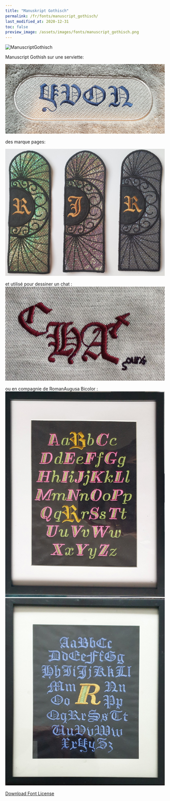 ```yaml
---
title: "Manuskript Gothisch"
permalink: /fr/fonts/manuscript_gothisch/
last_modified_at: 2020-12-31
toc: false
preview_image: /assets/images/fonts/manuscript_gothisch.png
---
```

![ManuscriptGothisch](/assets/images/fonts/manuscript_gothisch.png)

Manuscript Gothish  sur une serviette:

![ManuscriptGothisch2](/assets/images/fonts/manuscript_gothisch2.jpg)

des marque pages:

![ManuscriptGothisch3](/assets/images/fonts/manuscript_gothisch3.jpg)

et utilisé pour dessiner un chat :
![ManuscriptGothisch4](/assets/images/fonts/manuscript_gothisch4.jpg)


ou en compagnie de  RomanAugusa Bicolor : 
![ManuscriptGothisch5](/assets/images/fonts/gothicromanaugusa1.jpg)
![ManuscriptGothisch6](/assets/images/fonts/gothicromanaugusa2.jpg)

[Download Font License](https://github.com/inkstitch/inkstitch/tree/main/fonts/manuskript_gotisch/LICENSE)
